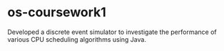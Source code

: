 # os-coursework1
Developed a discrete event simulator to investigate the performance of various CPU scheduling algorithms using Java.
